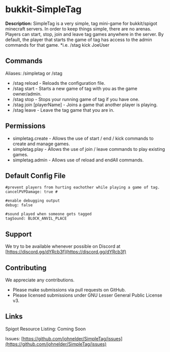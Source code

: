 #
# bukkit-SimpleTag
**Description:** SimpleTag is a very simple, tag mini-game for bukkit/spigot minecraft servers.  In order to keep things simple, there are no arenas.  Players can start, stop, join and leave tag games anywhere in the server.  By default, the player that starts the game of tag has access to the admin commands for that game. *i.e. /stag kick JoeUser



## Commands

Aliases: /simpletag or /stag
 - /stag reload	-	Reloads the configuration file.
 - /stag start	-	Starts a new game of tag with you as the game owner/admin.
 - /stag stop	-	Stops your running game of tag if you have one.
 - /stag join [playerName]	-	Joins a game that another player is playing.
 - /stag leave - Leave the tag game that you are in.

## Permissions

 - simpletag.create - Allows the use of start / end / kick commands to create and manage games.
-  simpletag.play - Allows the use of join / leave commands to play existing games.
- simpletag.admin - Allows use of reload and endAll commands.

## Default Config File

    #prevent players from hurting eachother while playing a game of tag.
    cancelPVPDamage: true #
    
    #enable debugging output
    debug: false 

	#sound played when someone gets tagged
    tagSound: BLOCK_ANVIL_PLACE

## Support
We try to be available whenever possible on Discord at [https://discord.gg/dYRcb3f](https://discord.gg/dYRcb3f)
## Contributing
We appreciate any contributions.  
- Please make submissions via pull requests on GitHub. 
- Please licensed submissions under GNU Lesser General Public License v3.
## Links
Spigot Resource Listing: Coming Soon

Issues: [https://github.com/johnelder/SimpleTag/issues](https://github.com/johnelder/SimpleTag/issues)
